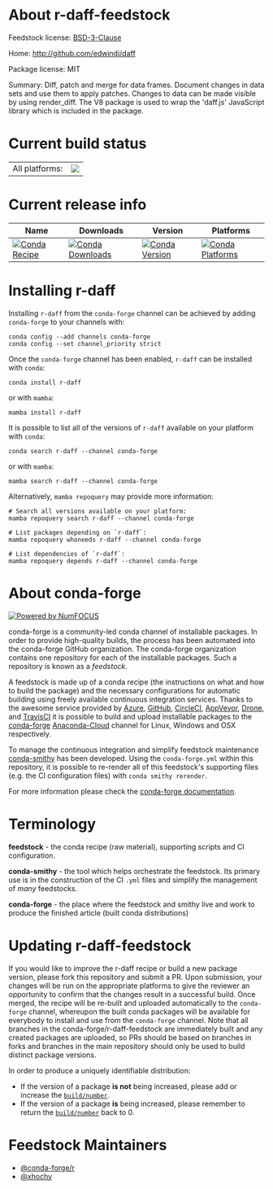 About r-daff-feedstock
======================

Feedstock license: [BSD-3-Clause](https://github.com/conda-forge/r-daff-feedstock/blob/main/LICENSE.txt)

Home: http://github.com/edwindj/daff

Package license: MIT

Summary: Diff, patch and merge for data frames. Document changes in data sets and use them to apply patches. Changes to data can be made visible by using render_diff. The V8 package is used to wrap the 'daff.js' JavaScript library which is included in the package.

Current build status
====================


<table><tr><td>All platforms:</td>
    <td>
      <a href="https://dev.azure.com/conda-forge/feedstock-builds/_build/latest?definitionId=7227&branchName=main">
        <img src="https://dev.azure.com/conda-forge/feedstock-builds/_apis/build/status/r-daff-feedstock?branchName=main">
      </a>
    </td>
  </tr>
</table>

Current release info
====================

| Name | Downloads | Version | Platforms |
| --- | --- | --- | --- |
| [![Conda Recipe](https://img.shields.io/badge/recipe-r--daff-green.svg)](https://anaconda.org/conda-forge/r-daff) | [![Conda Downloads](https://img.shields.io/conda/dn/conda-forge/r-daff.svg)](https://anaconda.org/conda-forge/r-daff) | [![Conda Version](https://img.shields.io/conda/vn/conda-forge/r-daff.svg)](https://anaconda.org/conda-forge/r-daff) | [![Conda Platforms](https://img.shields.io/conda/pn/conda-forge/r-daff.svg)](https://anaconda.org/conda-forge/r-daff) |

Installing r-daff
=================

Installing `r-daff` from the `conda-forge` channel can be achieved by adding `conda-forge` to your channels with:

```
conda config --add channels conda-forge
conda config --set channel_priority strict
```

Once the `conda-forge` channel has been enabled, `r-daff` can be installed with `conda`:

```
conda install r-daff
```

or with `mamba`:

```
mamba install r-daff
```

It is possible to list all of the versions of `r-daff` available on your platform with `conda`:

```
conda search r-daff --channel conda-forge
```

or with `mamba`:

```
mamba search r-daff --channel conda-forge
```

Alternatively, `mamba repoquery` may provide more information:

```
# Search all versions available on your platform:
mamba repoquery search r-daff --channel conda-forge

# List packages depending on `r-daff`:
mamba repoquery whoneeds r-daff --channel conda-forge

# List dependencies of `r-daff`:
mamba repoquery depends r-daff --channel conda-forge
```


About conda-forge
=================

[![Powered by
NumFOCUS](https://img.shields.io/badge/powered%20by-NumFOCUS-orange.svg?style=flat&colorA=E1523D&colorB=007D8A)](https://numfocus.org)

conda-forge is a community-led conda channel of installable packages.
In order to provide high-quality builds, the process has been automated into the
conda-forge GitHub organization. The conda-forge organization contains one repository
for each of the installable packages. Such a repository is known as a *feedstock*.

A feedstock is made up of a conda recipe (the instructions on what and how to build
the package) and the necessary configurations for automatic building using freely
available continuous integration services. Thanks to the awesome service provided by
[Azure](https://azure.microsoft.com/en-us/services/devops/), [GitHub](https://github.com/),
[CircleCI](https://circleci.com/), [AppVeyor](https://www.appveyor.com/),
[Drone](https://cloud.drone.io/welcome), and [TravisCI](https://travis-ci.com/)
it is possible to build and upload installable packages to the
[conda-forge](https://anaconda.org/conda-forge) [Anaconda-Cloud](https://anaconda.org/)
channel for Linux, Windows and OSX respectively.

To manage the continuous integration and simplify feedstock maintenance
[conda-smithy](https://github.com/conda-forge/conda-smithy) has been developed.
Using the ``conda-forge.yml`` within this repository, it is possible to re-render all of
this feedstock's supporting files (e.g. the CI configuration files) with ``conda smithy rerender``.

For more information please check the [conda-forge documentation](https://conda-forge.org/docs/).

Terminology
===========

**feedstock** - the conda recipe (raw material), supporting scripts and CI configuration.

**conda-smithy** - the tool which helps orchestrate the feedstock.
                   Its primary use is in the construction of the CI ``.yml`` files
                   and simplify the management of *many* feedstocks.

**conda-forge** - the place where the feedstock and smithy live and work to
                  produce the finished article (built conda distributions)


Updating r-daff-feedstock
=========================

If you would like to improve the r-daff recipe or build a new
package version, please fork this repository and submit a PR. Upon submission,
your changes will be run on the appropriate platforms to give the reviewer an
opportunity to confirm that the changes result in a successful build. Once
merged, the recipe will be re-built and uploaded automatically to the
`conda-forge` channel, whereupon the built conda packages will be available for
everybody to install and use from the `conda-forge` channel.
Note that all branches in the conda-forge/r-daff-feedstock are
immediately built and any created packages are uploaded, so PRs should be based
on branches in forks and branches in the main repository should only be used to
build distinct package versions.

In order to produce a uniquely identifiable distribution:
 * If the version of a package **is not** being increased, please add or increase
   the [``build/number``](https://docs.conda.io/projects/conda-build/en/latest/resources/define-metadata.html#build-number-and-string).
 * If the version of a package **is** being increased, please remember to return
   the [``build/number``](https://docs.conda.io/projects/conda-build/en/latest/resources/define-metadata.html#build-number-and-string)
   back to 0.

Feedstock Maintainers
=====================

* [@conda-forge/r](https://github.com/conda-forge/r/)
* [@xhochy](https://github.com/xhochy/)

